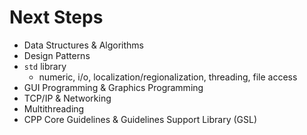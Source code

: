 # Next Steps
- Data Structures & Algorithms
- Design Patterns
- `std` library
  - numeric, i/o, localization/regionalization, threading, file access
- GUI Programming & Graphics Programming
- TCP/IP & Networking
- Multithreading
- CPP Core Guidelines & Guidelines Support Library (GSL)